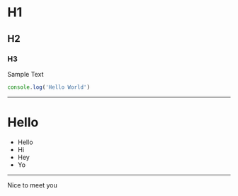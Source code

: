 # H1
## H2
### H3

Sample Text

```ts
console.log('Hello World')
```

------

# Hello

- Hello
- Hi
- Hey
- Yo
------
Nice to meet you
